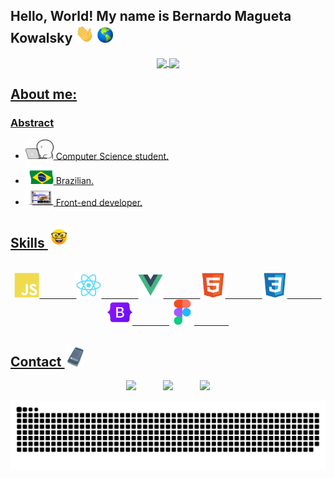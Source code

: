  ## Hello, World! My name is Bernardo Magueta Kowalsky <img src="https://github.com/BeKowalsky/BeKowalsky/blob/main/gifs/Hi.gif" width="30px"><img src="https://github.com/BeKowalsky/BeKowalsky/blob/main/gifs/world.gif" width="30px">
 
 <p align="center">
  <a href="https://github.com/BeKowalsky">
  <img align="center" height="168em" src="https://github-readme-stats.vercel.app/api?username=BeKowalsky&show_icons=true&theme=merko&include_all_commits=true&count_private=true"/>
  <img align="center" height="168em" src="https://github-readme-stats.vercel.app/api/top-langs/?username=BeKowalsky&layout=compact&langs_count=16&theme=merko"/>
</p>
 
 ## About me:
 ### Abstract
 - <img src="https://github.com/BeKowalsky/BeKowalsky/blob/main/gifs/working.gif" width="45px"> Computer Science student.
 - <img src="https://github.com/BeKowalsky/BeKowalsky/blob/main/gifs/brazilflag.gif" width="45px"> Brazilian.
 - <img src="https://github.com/BeKowalsky/BeKowalsky/blob/main/gifs/frontend.gif" width="45px"> Front-end developer.
 
 ## Skills <img src="https://github.com/BeKowalsky/BeKowalsky/blob/main/gifs/nerdface.gif" width="30px">
 <p style="display: inline_block" align="center"><br>
  <img alt="Bernardo-Js" height="40" width="40" src="https://raw.githubusercontent.com/devicons/devicon/master/icons/javascript/javascript-plain.svg">
 &nbsp;&nbsp;&nbsp;&nbsp;&nbsp;&nbsp;&nbsp;&nbsp;&nbsp;&nbsp;&nbsp;&nbsp;&nbsp;
  <img alt="Bernardo-React" height="40"  src="https://raw.githubusercontent.com/devicons/devicon/master/icons/react/react-original.svg">
 &nbsp;&nbsp;&nbsp;&nbsp;&nbsp;&nbsp;&nbsp;&nbsp;&nbsp;&nbsp;&nbsp;&nbsp;&nbsp;
  <img alt="Bernardo-VUE" height="40"  src="https://raw.githubusercontent.com/devicons/devicon/master/icons/vuejs/vuejs-original.svg">
 &nbsp;&nbsp;&nbsp;&nbsp;&nbsp;&nbsp;&nbsp;&nbsp;&nbsp;&nbsp;&nbsp;&nbsp;&nbsp;
  <img alt="Bernardo-HTML" height="40"  src="https://raw.githubusercontent.com/devicons/devicon/master/icons/html5/html5-original.svg">
 &nbsp;&nbsp;&nbsp;&nbsp;&nbsp;&nbsp;&nbsp;&nbsp;&nbsp;&nbsp;&nbsp;&nbsp;&nbsp;
  <img alt="Bernardo-CSS" height="40"  src="https://raw.githubusercontent.com/devicons/devicon/master/icons/css3/css3-original.svg">
 &nbsp;&nbsp;&nbsp;&nbsp;&nbsp;&nbsp;&nbsp;&nbsp;&nbsp;&nbsp;&nbsp;&nbsp;&nbsp;
  <img alt="Bernardo-BOOTSTRAP" height="40"  src="https://raw.githubusercontent.com/devicons/devicon/master/icons/bootstrap/bootstrap-original.svg">
 &nbsp;&nbsp;&nbsp;&nbsp;&nbsp;&nbsp;&nbsp;&nbsp;&nbsp;&nbsp;&nbsp;&nbsp;&nbsp;
  <img alt="Bernardo-FIGMA" height="40"  src="https://raw.githubusercontent.com/devicons/devicon/master/icons/figma/figma-original.svg">
 &nbsp;&nbsp;&nbsp;&nbsp;&nbsp;&nbsp;&nbsp;&nbsp;&nbsp;&nbsp;&nbsp;&nbsp;&nbsp;
 </p>
 
 ## Contact <img src="https://github.com/BeKowalsky/BeKowalsky/blob/main/gifs/cellphone.gif" width="30px">
 <p align="center" style="display: inline_block"> 
  <a href="https://instagram.com/bernardokowalsky_" target="_blank"><img src="https://img.shields.io/badge/-Instagram-%23E4405F?style=for-the-badge&logo=instagram&logoColor=white"></a>
 &nbsp;&nbsp;&nbsp;&nbsp;&nbsp;&nbsp;&nbsp;&nbsp;&nbsp;
  <a href = "mailto:kwybernardo@gmail.com"><img src="https://img.shields.io/badge/gmail-D14836?&style=for-the-badge&logo=gmail&logoColor=white&" target="_blank"></a>
 &nbsp;&nbsp;&nbsp;&nbsp;&nbsp;&nbsp;&nbsp;&nbsp;&nbsp;
  <a href="https://www.linkedin.com/in/bekowa/" target="_blank"><img src="https://img.shields.io/badge/-LinkedIn-%230077B5?style=for-the-badge&logo=linkedin&logoColor=white"></a> 
</p>



![Snake animation](https://github.com/BeKowalsky/BeKowalsky/blob/output/github-contribution-grid-snake.svg)
